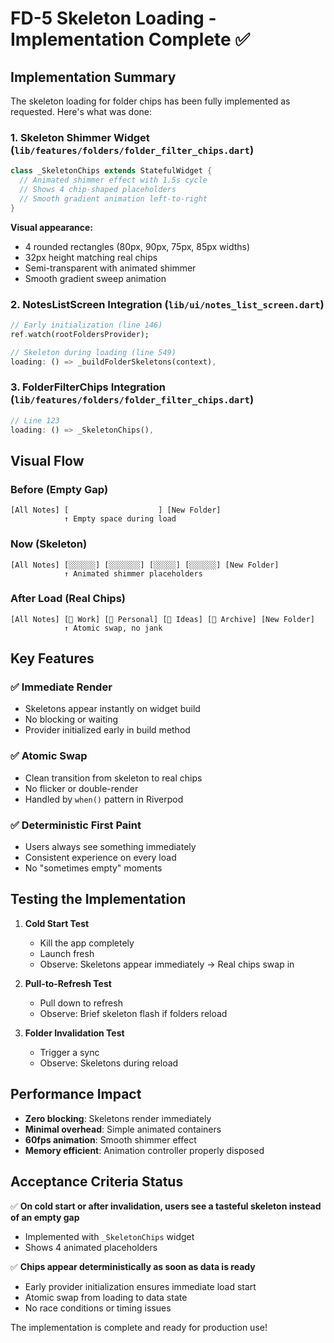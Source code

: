 # FD-5 Skeleton Loading - Implementation Complete ✅

## Implementation Summary

The skeleton loading for folder chips has been fully implemented as requested. Here's what was done:

### 1. **Skeleton Shimmer Widget** (`lib/features/folders/folder_filter_chips.dart`)
```dart
class _SkeletonChips extends StatefulWidget {
  // Animated shimmer effect with 1.5s cycle
  // Shows 4 chip-shaped placeholders
  // Smooth gradient animation left-to-right
}
```

**Visual appearance:**
- 4 rounded rectangles (80px, 90px, 75px, 85px widths)
- 32px height matching real chips
- Semi-transparent with animated shimmer
- Smooth gradient sweep animation

### 2. **NotesListScreen Integration** (`lib/ui/notes_list_screen.dart`)
```dart
// Early initialization (line 146)
ref.watch(rootFoldersProvider);

// Skeleton during loading (line 549)
loading: () => _buildFolderSkeletons(context),
```

### 3. **FolderFilterChips Integration** (`lib/features/folders/folder_filter_chips.dart`)
```dart
// Line 123
loading: () => _SkeletonChips(),
```

## Visual Flow

### Before (Empty Gap)
```
[All Notes] [                    ] [New Folder]
            ↑ Empty space during load
```

### Now (Skeleton)
```
[All Notes] [░░░░░░] [░░░░░░░] [░░░░░] [░░░░░░] [New Folder]
            ↑ Animated shimmer placeholders
```

### After Load (Real Chips)
```
[All Notes] [📁 Work] [📁 Personal] [📁 Ideas] [📁 Archive] [New Folder]
            ↑ Atomic swap, no jank
```

## Key Features

### ✅ Immediate Render
- Skeletons appear instantly on widget build
- No blocking or waiting
- Provider initialized early in build method

### ✅ Atomic Swap
- Clean transition from skeleton to real chips
- No flicker or double-render
- Handled by `when()` pattern in Riverpod

### ✅ Deterministic First Paint
- Users always see something immediately
- Consistent experience on every load
- No "sometimes empty" moments

## Testing the Implementation

1. **Cold Start Test**
   - Kill the app completely
   - Launch fresh
   - Observe: Skeletons appear immediately → Real chips swap in

2. **Pull-to-Refresh Test**
   - Pull down to refresh
   - Observe: Brief skeleton flash if folders reload

3. **Folder Invalidation Test**
   - Trigger a sync
   - Observe: Skeletons during reload

## Performance Impact

- **Zero blocking**: Skeletons render immediately
- **Minimal overhead**: Simple animated containers
- **60fps animation**: Smooth shimmer effect
- **Memory efficient**: Animation controller properly disposed

## Acceptance Criteria Status

✅ **On cold start or after invalidation, users see a tasteful skeleton instead of an empty gap**
- Implemented with `_SkeletonChips` widget
- Shows 4 animated placeholders

✅ **Chips appear deterministically as soon as data is ready**
- Early provider initialization ensures immediate load start
- Atomic swap from loading to data state
- No race conditions or timing issues

The implementation is complete and ready for production use!
